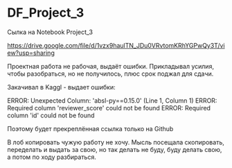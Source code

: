 # DF_Project_3
Сылка на Notebook Project_3

https://drive.google.com/file/d/1vzx9haulTN_JDu0VRvtomKRhYGPwQy3T/view?usp=sharing

Проектная работа не рабочая, выдаёт ошибки.
Прикладывал усилия, чтобы разобраться, но не получилось, плюс срок поджал для сдачи.

Закачивал в Kaggl - выдает ошибки:

ERROR: Unexpected Column:  'absl-py==0.15.0' (Line 1, Column 1)
ERROR: Required column 'reviewer_score' could not be found
ERROR: Required column 'id' could not be found

Поэтому будет прекреплённая ссылка только на Github

В лоб копировать чужую работу не хочу. Мысль посещала скопировать, переделать и выдать за свою, но так делать не буду, буду делать свою, а потом по ходу разбираться.
